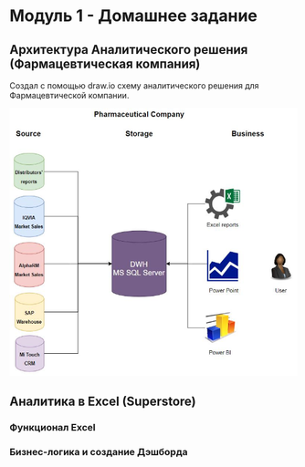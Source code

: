 # Модуль 1 - Домашнее задание

## Архитектура Аналитического решения (Фармацевтическая компания)

Создал с помощью draw.io схему аналитического решения для Фармацевтической компании.


![Schema](https://github.com/nikita-volynets/Data-learn-homework/blob/c819970be16a2bf72dccdb6e068cb853df11386c/Module%201/Architecture_Pharma.JPG)

## Аналитика в Excel (Superstore)

### Функционал Excel

### Бизнес-логика и создание Дэшборда
